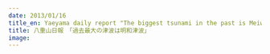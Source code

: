 ```yaml
---
date: 2013/01/16
title_en: Yaeyama daily report "The biggest tsunami in the past is Meiwa tsunami"
title: 八重山日報　「過去最大の津波は明和津波」
image:
---
```

